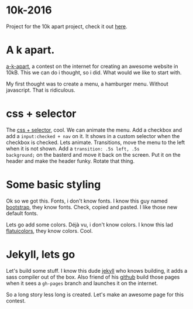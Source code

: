 # 10k-2016
Project for the 10k apart project, check it out <a href="https://disjfa.github.io/10k-2016/">here</a>.

# A k apart.

<a href="https://a-k-apart.com" aria-label="go to the a-k-apart website">a-k-apart</a>, a contest on the internet for creating an awesome website in 10kB. This we can do i thought, so i did. What would we like to start with.

My first thought was to create a menu, a hamburger menu. Without javascript. That is ridiculous.

# css + selector
The <a href="http://www.w3schools.com/cssref/sel_element_pluss.asp">css + selector</a>, cool. We can animate the menu. Add a checkbox and add a <code>input:checked + nav</code> on it. It shows in a custom selector when the checkbox is checked. Lets animate. Transitions, move the menu to the left when it is not shown. Add a <code>transition: .5s left, .5s background;</code> on the basterd and move it back on the screen. Put it on the header and make the header funky. Rotate that thing.

# Some basic styling
Ok so we got this. Fonts, i don't know fonts. I know this guy named <a href="http://getbootstrap.com/">bootstrap</a>, they know fonts. Check, copied and pasted. I like those new default fonts.

Lets go add some colors. Déjà vu, i don't know colors. I know this lad <a href="https://flatuicolors.com/">flatuicolors</a>, they know colors. Cool.

# Jekyll, lets go

Let's build some stuff. I know this dude <a href="https://jekyllrb.com/">jekyll</a> who knows building, it adds a sass compiler out of the box. Also friend of his <a href="https://github.com/">github</a> build those pages when it sees a <code>gh-pages</code> branch and launches it on the internet.

So a long story less long is created. Let's make an awesome page for this contest.
